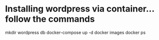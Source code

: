 # Installing wordpress via container... follow the commands

mkdir wordpress db
docker-compose up -d
docker images
docker ps
